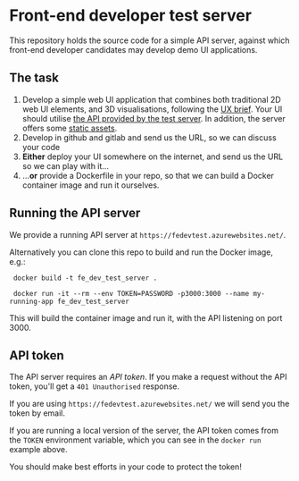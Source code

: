 # Front-end developer test server

This repository holds the source code for a simple API server, against which front-end developer candidates may develop demo UI applications.

## The task

1. Develop a simple web UI application that combines both traditional 2D web UI elements, and 3D visualisations, following the [UX brief](docs/ux_brief.md). Your UI should utilise [the API provided by the test server](docs/api.md). In addition, the server offers some [static assets](docs/assets.md).
2. Develop in github and gitlab and send us the URL, so we can discuss your code
3. **Either** deploy your UI somewhere on the internet, and send us the URL so we can play with it...
4. ...**or** provide a Dockerfile in your repo, so that we can build a Docker container image and run it ourselves.

## Running the API server

We provide a running API server at `https://fedevtest.azurewebsites.net/`.

Alternatively you can clone this repo to build and run the Docker image, e.g.:

```
 docker build -t fe_dev_test_server .

 docker run -it --rm --env TOKEN=PASSWORD -p3000:3000 --name my-running-app fe_dev_test_server
```

This will build the container image and run it, with the API listening on port 3000. 

## API token

The API server requires an *API token*. If you make a request without the API token, you'll get a `401 Unauthorised` response. 

If you are using `https://fedevtest.azurewebsites.net/` we will send you the token by email. 

If you are running a local version of the server, the API token comes from the `TOKEN` environment variable, which you can see in the `docker run` example above.

You should make best efforts in your code to protect the token!

